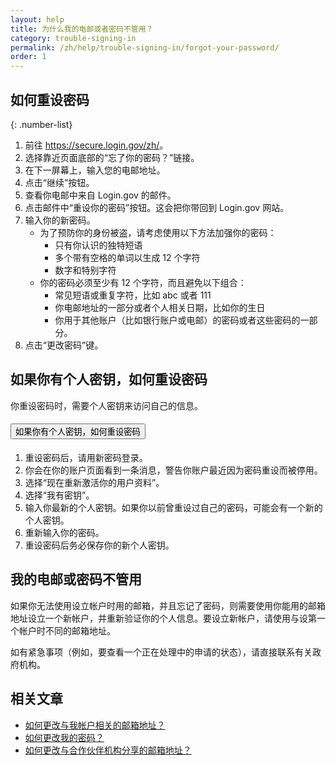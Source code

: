 ```yaml
---
layout: help
title: 为什么我的电邮或者密码不管用？
category: trouble-signing-in
permalink: /zh/help/trouble-signing-in/forgot-your-password/
order: 1
---
```


## 如何重设密码

{: .number-list}

1. 前往 <https://secure.login.gov/zh/>。
2. 选择靠近页面底部的“忘了你的密码？”链接。
3. 在下一屏幕上，输入您的电邮地址。
4. 点击“继续”按钮。
5. 查看你电邮中来自 Login.gov 的邮件。
6. 点击邮件中“重设你的密码”按钮。这会把你带回到 Login.gov 网站。
7. 输入你的新密码。
   * 为了预防你的身份被盗，请考虑使用以下方法加强你的密码：
     * 只有你认识的独特短语
     * 多个带有空格的单词以生成 12 个字符
     * 数字和特别字符
   * 你的密码必须至少有 12 个字符，而且避免以下组合：
     * 常见短语或重复字符，比如 abc 或者 111
     * 你电邮地址的一部分或者个人相关日期，比如你的生日
     * 你用于其他账户（比如银行账户或电邮）的密码或者这些密码的一部分。
8. 点击“更改密码”键。

## 如果你有个人密钥，如何重设密码

你重设密码时，需要个人密钥来访问自己的信息。

<div class="usa-accordion usa-accordion--bordered margin-y-4">
  <h4 class="usa-accordion__heading">
    <button
      type="button"
      class="usa-accordion__button"
      aria-expanded="true"
      aria-controls="b-a1"
    >
      如果你有个人密钥，如何重设密码
    </button>
  </h4>
  <div id="b-a1" class="usa-accordion__content usa-prose">
    <ol class="number-list">
      <li>重设密码后，请用新密码登录。</li>
      <li>你会在你的账户页面看到一条消息，警告你账户最近因为密码重设而被停用。</li>
      <li>选择“现在重新激活你的用户资料”。</li>
      <li>选择“我有密钥”。</li>
      <li>输入你最新的个人密钥。如果你以前曾重设过自己的密码，可能会有一个新的个人密钥。</li>
      <li>重新输入你的密码。</li>
      <li>重设密码后务必保存你的新个人密钥。</li>
    </ol>
  </div>
</div>

## 我的电邮或密码不管用

如果你无法使用设立帐户时用的邮箱，并且忘记了密码，则需要使用你能用的邮箱地址设立一个新帐户，并重新验证你的个人信息。要设立新帐户，请使用与设第一个帐户时不同的邮箱地址。

如有紧急事项（例如，要查看一个正在处理中的申请的状态），请直接联系有关政府机构。

## 相关文章

* [如何更改与我帐户相关的邮箱地址？](/zh/help/manage-your-account/change-your-email-address/)
* [如何更改我的密码？](/zh/help/manage-your-account/change-your-password/)
* [如何更改与合作伙伴机构分享的邮箱地址？](/zh/help/manage-your-account/change-partner-email-address/)
